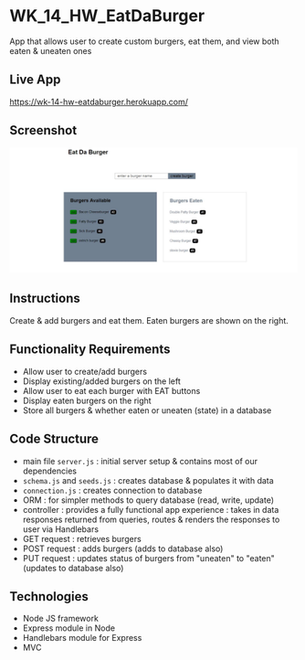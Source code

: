 # WK_14_HW_EatDaBurger

App that allows user to create custom burgers, eat them, and view both eaten & uneaten ones

## Live App

https://wk-14-hw-eatdaburger.herokuapp.com/

## Screenshot

![screenshot 2019-01-12](https://github.com/cmpsaints/WK_14_HW_EatDaBurger/blob/master/screenshots/EatDaBurger.jpg)

## Instructions
Create & add burgers and eat them. Eaten burgers are shown on the right.

## Functionality Requirements
- Allow user to create/add burgers
- Display existing/added burgers on the left
- Allow user to eat each burger with EAT buttons
- Display eaten burgers on the right
- Store all burgers & whether eaten or uneaten (state) in a database

## Code Structure
- main file `server.js` : initial server setup & contains most of our dependencies
- `schema.js` and `seeds.js` : creates database & populates it with data
- `connection.js` : creates connection to database
- ORM : for simpler methods to query database (read, write, update)
- controller : provides a fully functional app experience : takes in data responses returned from queries, routes & renders the responses to user via Handlebars
- GET request : retrieves burgers
- POST request : adds burgers (adds to database also)
- PUT request : updates status of burgers from "uneaten" to "eaten" (updates to database also)

## Technologies
- Node JS framework
- Express module in Node
- Handlebars module for Express
- MVC